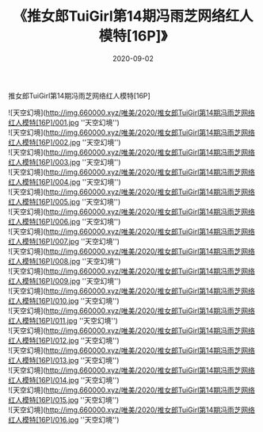 ﻿---
layout: post
title:  《推女郎TuiGirl第14期冯雨芝网络红人模特[16P]》
date:   2020-09-02
img: http://img.660000.xyz/唯美/2020/推女郎TuiGirl第14期冯雨芝网络红人模特[16P]/000.jpg
categories: [美女, 清纯, 唯美]
---

推女郎TuiGirl第14期冯雨芝网络红人模特[16P]



![天空幻境](http://img.660000.xyz/唯美/2020/推女郎TuiGirl第14期冯雨芝网络红人模特[16P]/001.jpg ''天空幻境'') <br>
![天空幻境](http://img.660000.xyz/唯美/2020/推女郎TuiGirl第14期冯雨芝网络红人模特[16P]/002.jpg ''天空幻境'') <br>
![天空幻境](http://img.660000.xyz/唯美/2020/推女郎TuiGirl第14期冯雨芝网络红人模特[16P]/003.jpg ''天空幻境'') <br>
![天空幻境](http://img.660000.xyz/唯美/2020/推女郎TuiGirl第14期冯雨芝网络红人模特[16P]/004.jpg ''天空幻境'') <br>
![天空幻境](http://img.660000.xyz/唯美/2020/推女郎TuiGirl第14期冯雨芝网络红人模特[16P]/005.jpg ''天空幻境'') <br>
![天空幻境](http://img.660000.xyz/唯美/2020/推女郎TuiGirl第14期冯雨芝网络红人模特[16P]/006.jpg ''天空幻境'') <br>
![天空幻境](http://img.660000.xyz/唯美/2020/推女郎TuiGirl第14期冯雨芝网络红人模特[16P]/007.jpg ''天空幻境'') <br>
![天空幻境](http://img.660000.xyz/唯美/2020/推女郎TuiGirl第14期冯雨芝网络红人模特[16P]/008.jpg ''天空幻境'') <br>
![天空幻境](http://img.660000.xyz/唯美/2020/推女郎TuiGirl第14期冯雨芝网络红人模特[16P]/009.jpg ''天空幻境'') <br>
![天空幻境](http://img.660000.xyz/唯美/2020/推女郎TuiGirl第14期冯雨芝网络红人模特[16P]/010.jpg ''天空幻境'') <br>
![天空幻境](http://img.660000.xyz/唯美/2020/推女郎TuiGirl第14期冯雨芝网络红人模特[16P]/011.jpg ''天空幻境'') <br>
![天空幻境](http://img.660000.xyz/唯美/2020/推女郎TuiGirl第14期冯雨芝网络红人模特[16P]/012.jpg ''天空幻境'') <br>
![天空幻境](http://img.660000.xyz/唯美/2020/推女郎TuiGirl第14期冯雨芝网络红人模特[16P]/013.jpg ''天空幻境'') <br>
![天空幻境](http://img.660000.xyz/唯美/2020/推女郎TuiGirl第14期冯雨芝网络红人模特[16P]/014.jpg ''天空幻境'') <br>
![天空幻境](http://img.660000.xyz/唯美/2020/推女郎TuiGirl第14期冯雨芝网络红人模特[16P]/015.jpg ''天空幻境'') <br>
![天空幻境](http://img.660000.xyz/唯美/2020/推女郎TuiGirl第14期冯雨芝网络红人模特[16P]/016.jpg ''天空幻境'') <br>